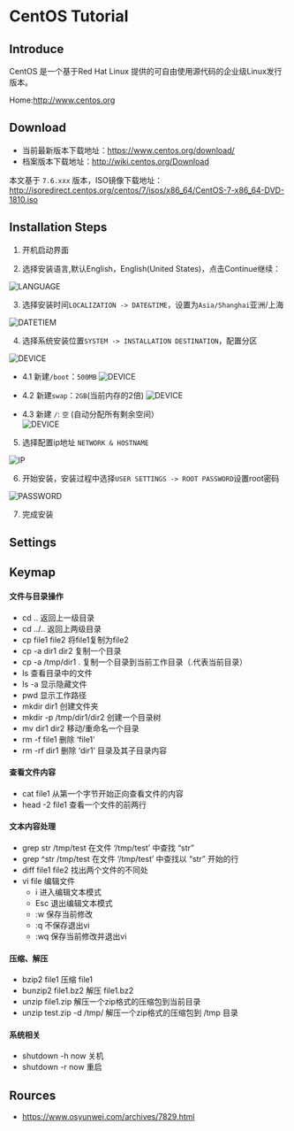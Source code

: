 # CentOS  Tutorial

## Introduce
CentOS 是一个基于Red Hat Linux 提供的可自由使用源代码的企业级Linux发行版本。

Home:http://www.centos.org
## Download
- 当前最新版本下载地址：https://www.centos.org/download/
- 档案版本下载地址：http://wiki.centos.org/Download

本文基于 `7.6.xxx` 版本，ISO镜像下载地址：http://isoredirect.centos.org/centos/7/isos/x86_64/CentOS-7-x86_64-DVD-1810.iso
## Installation Steps
1. 开机启动界面

2. 选择安装语言,默认English，English(United States)，点击Continue继续： 

  ![LANGUAGE](image/CentOS-1.png)

3. 选择安装时间`LOCALIZATION -> DATE&TIME`，设置为`Asia/Shanghai`亚洲/上海

  ![DATETIEM](image/CentOS-2.png)

4. 选择系统安装位置`SYSTEM -> INSTALLATION DESTINATION`，配置分区

  ![DEVICE](image/CentOS-3.png)

   - 4.1 新建`/boot`：`500MB`
   ![DEVICE](image/CentOS-3.1.png)
    
   - 4.2 新建`swap`：`2GB`(当前内存的2倍)
   ![DEVICE](image/CentOS-3.2.png)
    
   - 4.3 新建 `/`: `空` (自动分配所有剩余空间）  
   ![DEVICE](image/CentOS-3.3.png)
    
5. 选择配置ip地址 `NETWORK & HOSTNAME`

  ![IP](image/CentOS-4.png)

6. 开始安装，安装过程中选择`USER SETTINGS -> ROOT PASSWORD`设置root密码

  ![PASSWORD](image/CentOS-5.png)

7. 完成安装

## Settings

## Keymap

#### 文件与目录操作
+ cd ..                     返回上一级目录
+ cd ../..                  返回上两级目录
+ cp file1 file2            将file1复制为file2
+ cp -a dir1 dir2           复制一个目录
+ cp -a /tmp/dir1 .         复制一个目录到当前工作目录（.代表当前目录）
+ ls                       查看目录中的文件
+ ls -a                    显示隐藏文件
+ pwd                      显示工作路径
+ mkdir dir1               创建文件夹
+ mkdir -p /tmp/dir1/dir2  创建一个目录树
+ mv dir1 dir2             移动/重命名一个目录
+ rm -f file1              删除 ‘file1’
+ rm -rf dir1              删除 ‘dir1’ 目录及其子目录内容

#### 查看文件内容
+ cat file1                从第一个字节开始正向查看文件的内容
+ head -2 file1            查看一个文件的前两行
#### 文本内容处理
+ grep str /tmp/test       在文件 ‘/tmp/test’ 中查找 “str”
+ grep ^str /tmp/test      在文件 ‘/tmp/test’ 中查找以 “str” 开始的行
+ diff file1 file2         找出两个文件的不同处
+ vi file                  编辑文件
    + i     	进入编辑文本模式
    + Esc       退出编辑文本模式
    + :w        保存当前修改
    + :q        不保存退出vi
    + :wq       保存当前修改并退出vi
#### 压缩、解压
+ bzip2 file1               压缩 file1
+ bunzip2 file1.bz2         解压 file1.bz2
+ unzip file1.zip           解压一个zip格式的压缩包到当前目录
+ unzip test.zip -d /tmp/   解压一个zip格式的压缩包到 /tmp 目录
#### 系统相关
+ shutdown -h now           关机
+ shutdown -r now           重启

## Rources
+ https://www.osyunwei.com/archives/7829.html
